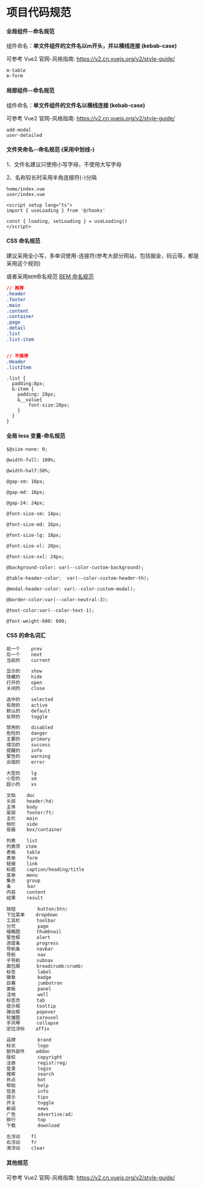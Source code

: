 
# 项目代码规范

#### 全局组件--命名规范

组件命名：**单文件组件的文件名以m开头，并以横线连接 (kebab-case)**

可参考 Vue2 官网-风格指南: https://v2.cn.vuejs.org/v2/style-guide/

```
m-table
m-form
```

#### 局部组件--命名规范

组件命名：**单文件组件的文件名以横线连接 (kebab-case)**

可参考 Vue2 官网-风格指南: https://v2.cn.vuejs.org/v2/style-guide/

```
add-modal
user-detailed
```

#### 文件夹命名--命名规范 (采用中划线-)

1、文件名建议只使用小写字母，不使用大写字母

2、名称较长时采用半角连接符(-)分隔

```
home/index.vue
user/index.vue
```

```vue
<script setup lang="ts">
import { useLoading } from '@/hooks'

const { loading, setLoading } = useLoading()
</script>
```

#### CSS 命名规范

建议采用全小写，多单词使用-连接符(参考大部分网站，包括掘金，码云等，都是采用这个规则)

或者采用`BEM`命名规范 [BEM 命名规范](https://getbem.com/naming/)

```css
// 推荐
.header
.footer
.main
.content
.container
.page
.detail
.list
.list-item


// 不推荐
.Header
.listItem
```

```less
.list {
  padding:8px;
  &-item {
    padding: 20px;
    &__value{
        font-size:20px;
    }
  }
}
```

#### 全局 less 变量-命名规范

```less
$@size-none: 0;

@width-full: 100%;

@width-half:50%;

@gap-sm: 10px;

@gap-md: 16px;

@gap-24: 24px;

@font-size-sm: 14px;

@font-size-md: 16px;

@font-size-lg: 18px;

@font-size-xl: 20px;

@font-size-xxl: 24px;

@background-color: var(--color-custom-background);

@table-header-color:  var(--color-custom-header-th);

@modal-header-color: var(--color-custom-modal);

@border-color:var(--color-neutral-3);

@text-color:var(--color-text-1);

@font-weight-600: 600;
```

#### CSS 的命名词汇

```css
前一个    prev
后一个    next
当前的    current

显示的    show
隐藏的    hide
打开的    open
关闭的    close

选中的    selected
有效的    active
默认的    default
反转的    toggle

禁用的    disabled
危险的    danger
主要的    primary
成功的    success
提醒的    info
警告的    warning
出错的    error

大型的    lg
小型的    sm
超小的    xs
```

```css
文档    doc
头部    header(hd)
主体    body
尾部    footer(ft)
主栏    main
侧栏    side
容器    box/container
```

```css
列表    list
列表项  item
表格    table
表单    form
链接    link
标题    caption/heading/title
菜单    menu
集合    group
条      bar
内容    content
结果    result
```

```css
按钮        button(btn)
下拉菜单    dropdown
工具栏      toolbar
分页        page
缩略图      thumbnail
警告框      alert
进度条      progress
导航条      navbar
导航        nav
子导航      subnav
面包屑      breadcrumb(crumb)
标签        label
徽章        badge
巨幕        jumbotron
面板        panel
洼地        well
标签页      tab
提示框      tooltip
弹出框      popover
轮播图      carousel
手风琴      collapse
定位浮标    affix
```

```css
品牌        brand
标志        logo
额外部件    addon
版权        copyright
注册        regist(reg)
登录        login
搜索        search
热点        hot
帮助        help
信息        info
提示        tips
开关        toggle
新闻        news
广告        advertise(ad)
排行        top
下载        download
```

```css
左浮动    fl
右浮动    fr
清浮动    clear
```

#### 其他规范

可参考 Vue2 官网-风格指南: https://v2.cn.vuejs.org/v2/style-guide/